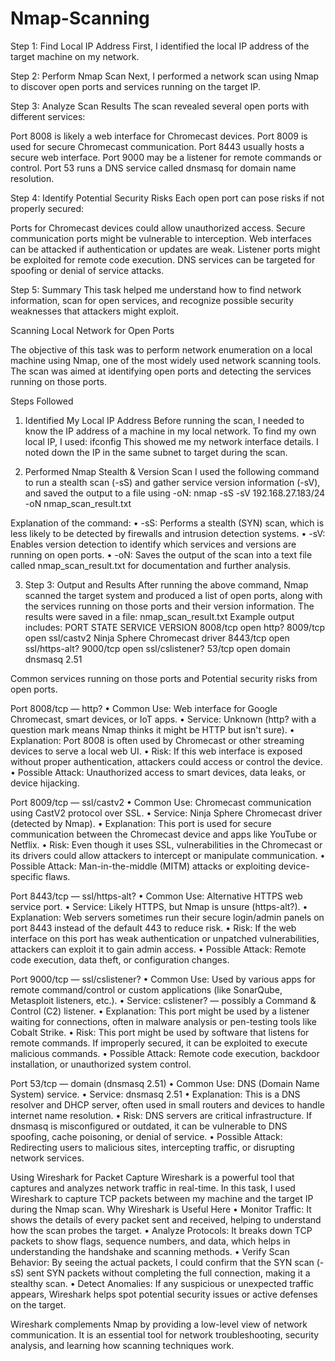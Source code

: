 # Nmap-Scanning
Step 1: Find Local IP Address
First, I identified the local IP address of the target machine on my network.

Step 2: Perform Nmap Scan
Next, I performed a network scan using Nmap to discover open ports and services running on the target IP.

Step 3: Analyze Scan Results
The scan revealed several open ports with different services:

Port 8008 is likely a web interface for Chromecast devices.
Port 8009 is used for secure Chromecast communication.
Port 8443 usually hosts a secure web interface.
Port 9000 may be a listener for remote commands or control.
Port 53 runs a DNS service called dnsmasq for domain name resolution.

Step 4: Identify Potential Security Risks
Each open port can pose risks if not properly secured:

Ports for Chromecast devices could allow unauthorized access.
Secure communication ports might be vulnerable to interception.
Web interfaces can be attacked if authentication or updates are weak.
Listener ports might be exploited for remote code execution.
DNS services can be targeted for spoofing or denial of service attacks.

Step 5: Summary
This task helped me understand how to find network information, scan for open services, and recognize possible security weaknesses that attackers might exploit.



Scanning Local Network for Open Ports

The objective of this task was to perform network enumeration on a local machine using Nmap, one of the most widely used network scanning tools. The scan was aimed at identifying open ports and detecting the services running on those ports.

Steps Followed
 1)	Identified My Local IP Address
Before running the scan, I needed to know the IP address of a machine in my local network. To find my own local IP, I used:
           ifconfig
This showed me my network interface details. I noted down the IP in the same subnet to target during the scan.

 2)	Performed Nmap Stealth & Version Scan
I used the following command to run a stealth scan (-sS) and gather service version information (-sV), and saved the output to a file using -oN:
nmap -sS -sV 192.168.27.183/24 -oN nmap_scan_result.txt

Explanation of the command:
•	-sS: Performs a stealth (SYN) scan, which is less likely to be detected by firewalls and intrusion detection systems.
•	-sV: Enables version detection to identify which services and versions are running on open ports.
•	-oN: Saves the output of the scan into a text file called nmap_scan_result.txt for documentation and further analysis.

 3)	Step 3: Output and Results
After running the above command, Nmap scanned the target system and produced a list of open ports, along with the services running on those ports and their version information.
The results were saved in a file:
nmap_scan_result.txt
Example output includes:
PORT         STATE      SERVICE                  VERSION
8008/tcp   open      http?
8009/tcp   open      ssl/castv2              Ninja Sphere Chromecast driver
8443/tcp   open      ssl/https-alt?
9000/tcp   open      ssl/cslistener?
53/tcp       open      domain                   dnsmasq 2.51


Common services running on those ports and Potential security risks from open ports.

Port 8008/tcp — http?
•	Common Use: Web interface for Google Chromecast, smart devices, or IoT apps.
•	Service: Unknown (http? with a question mark means Nmap thinks it might be HTTP but isn't sure).
•	Explanation: Port 8008 is often used by Chromecast or other streaming devices to serve a local web UI.
•	Risk: If this web interface is exposed without proper authentication, attackers could access or control the device.
•	Possible Attack: Unauthorized access to smart devices, data leaks, or device hijacking.

 Port 8009/tcp — ssl/castv2
•	Common Use: Chromecast communication using CastV2 protocol over SSL.
•	Service: Ninja Sphere Chromecast driver (detected by Nmap).
•	Explanation: This port is used for secure communication between the Chromecast device and apps like YouTube or Netflix.
•	Risk: Even though it uses SSL, vulnerabilities in the Chromecast or its drivers could allow attackers to intercept or manipulate communication.
•	Possible Attack: Man-in-the-middle (MITM) attacks or exploiting device-specific flaws.

Port 8443/tcp — ssl/https-alt?
•	Common Use: Alternative HTTPS web service port.
•	Service: Likely HTTPS, but Nmap is unsure (https-alt?).
•	Explanation: Web servers sometimes run their secure login/admin panels on port 8443 instead of the default 443 to reduce risk.
•	Risk: If the web interface on this port has weak authentication or unpatched vulnerabilities, attackers can exploit it to gain admin access.
•	Possible Attack: Remote code execution, data theft, or configuration changes.

Port 9000/tcp — ssl/cslistener?
•	Common Use: Used by various apps for remote command/control or custom applications (like SonarQube, Metasploit listeners, etc.).
•	Service: cslistener? — possibly a Command & Control (C2) listener.
•	Explanation: This port might be used by a listener waiting for connections, often in malware analysis or pen-testing tools like Cobalt Strike.
•	Risk: This port might be used by software that listens for remote commands. If improperly secured, it can be exploited to execute malicious commands.
•	Possible Attack: Remote code execution, backdoor installation, or unauthorized system control.

Port 53/tcp — domain (dnsmasq 2.51)
•	Common Use: DNS (Domain Name System) service.
•	Service: dnsmasq 2.51
•	Explanation: This is a DNS resolver and DHCP server, often used in small routers and devices to handle internet name resolution.
•	Risk: DNS servers are critical infrastructure. If dnsmasq is misconfigured or outdated, it can be vulnerable to DNS spoofing, cache poisoning, or denial of service.
•	Possible Attack: Redirecting users to malicious sites, intercepting traffic, or disrupting network services.

Using Wireshark for Packet Capture
Wireshark is a powerful tool that captures and analyzes network traffic in real-time. In this task, I used Wireshark to capture TCP packets between my machine and the target IP during the Nmap scan.
Why Wireshark is Useful Here
•	Monitor Traffic: It shows the details of every packet sent and received, helping to understand how the scan probes the target.
•	Analyze Protocols: It breaks down TCP packets to show flags, sequence numbers, and data, which helps in understanding the handshake and scanning methods.
•	Verify Scan Behavior: By seeing the actual packets, I could confirm that the SYN scan (-sS) sent SYN packets without completing the full connection, making it a stealthy scan.
•	Detect Anomalies: If any suspicious or unexpected traffic appears, Wireshark helps spot potential security issues or active defenses on the target.


Wireshark complements Nmap by providing a low-level view of network communication. It is an essential tool for network troubleshooting, security analysis, and learning how scanning techniques work.
